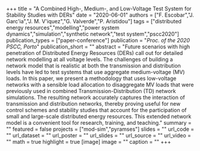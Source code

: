 +++
title = "A Combined High-, Medium-, and Low-Voltage Test System for Stability Studies with DERs"
date = "2020-06-01"
authors = ["F. Escobar","J. Garc'ia","J. M. V'iquez","G. Valverde","P. Aristidou"]
tags = ["distributed energy resources","modelling","power system dynamics","simulation","synthetic network","test system","pscc2020"]
publication_types = ["paper-conference"]
publication = "_Proc. of the 2020 PSCC, Porto_"
publication_short = ""
abstract = "Future scenarios with high penetration of Distributed Energy Resources (DERs) call out for detailed network modelling at all voltage levels. The challenges of building a network model that is realistic at both the transmission and distribution levels have led to test systems that use aggregate medium-voltage (MV) loads. In this paper, we present a methodology  that uses low-voltage networks with a sensible load allocation to disaggregate MV loads that were previously used in combined Transmission-Distribution (TD) network simulations. The resulting network accurately captures the interaction of transmission and distribution networks, thereby proving useful for new control schemes and stability studies that account for the participation of small and large-scale distributed energy resources.  This extended network model is a convenient tool for research, training, and teaching."
summary = ""
featured = false
projects = ["mod-sim","pyramses"]
slides = ""
url_code = ""
url_dataset = ""
url_poster = ""
url_slides = ""
url_source = ""
url_video = ""
math = true
highlight = true
[image]
image = ""
caption = ""
+++

